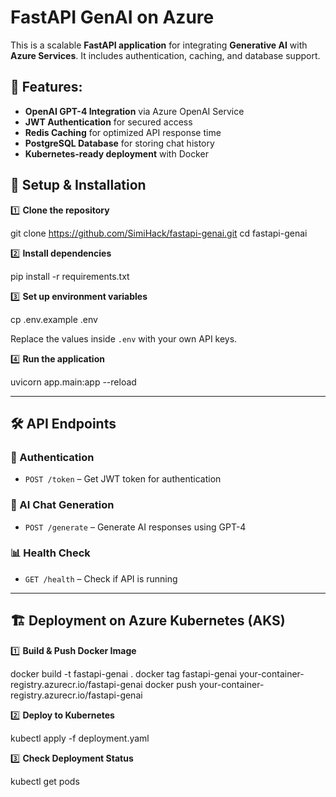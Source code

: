 # FastAPI GenAI on Azure

This is a scalable **FastAPI application** for integrating **Generative AI** with **Azure Services**. It includes authentication, caching, and database support.


## 🚀 Features:
- **OpenAI GPT-4 Integration** via Azure OpenAI Service
- **JWT Authentication** for secured access
- **Redis Caching** for optimized API response time
- **PostgreSQL Database** for storing chat history
- **Kubernetes-ready deployment** with Docker


## 🔧 Setup & Installation

1️⃣ **Clone the repository**

git clone https://github.com/SimiHack/fastapi-genai.git
cd fastapi-genai


2️⃣ **Install dependencies**

pip install -r requirements.txt


3️⃣ **Set up environment variables**

cp .env.example .env

Replace the values inside `.env` with your own API keys.

4️⃣ **Run the application**

uvicorn app.main:app --reload


---

## 🛠 API Endpoints

### **🔐 Authentication**
- `POST /token` – Get JWT token for authentication

### **🤖 AI Chat Generation**
- `POST /generate` – Generate AI responses using GPT-4

### **📊 Health Check**
- `GET /health` – Check if API is running

---

## 🏗 Deployment on Azure Kubernetes (AKS)

1️⃣ **Build & Push Docker Image**

docker build -t fastapi-genai .
docker tag fastapi-genai your-container-registry.azurecr.io/fastapi-genai
docker push your-container-registry.azurecr.io/fastapi-genai


2️⃣ **Deploy to Kubernetes**

kubectl apply -f deployment.yaml


3️⃣ **Check Deployment Status**

kubectl get pods

